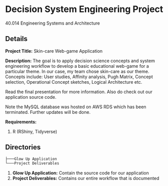 # Decision System Engineering Project
40.014 Engineering Systems and Architecture 

## Details
**Project Title:** Skin-care Web-game Application

**Description:** The goal is to apply decision science concepts and system engineering workflow to develop a basic educational web-game for a particular theme. In our case, my team chose skin-care as our theme. Concepts include: User studies, Affinity analysis, Pugh Matrix, Concept selection, Operational Concept sketches, Logical Architecture etc.

Read the final presentation for more information. Also do check out our application source code.

Note the MySQL database was hosted on AWS RDS which has been terminated. Further updates will be done.

**Requirements:**
1. R (RShiny, Tidyverse)

## Directories
```bash
├───Glow Up Application
└───Project Deliverables
```

1. **Glow Up Application:** Contain the source code for our application
2. **Project Deliverables:** Contains our entire workflow that is documented


